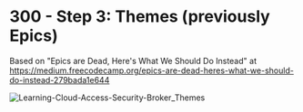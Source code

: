 # 300 - Step 3: Themes (previously Epics)

Based on "Epics are Dead, Here's What We Should Do Instead" at https://medium.freecodecamp.org/epics-are-dead-heres-what-we-should-do-instead-279bada1e644

![Learning-Cloud-Access-Security-Broker_Themes](https://github.com/vanHeemstraSystems/learning-cloud-access-security-broker/assets/1499433/e524ed5f-7a9d-4fb3-a87d-7de74b548514)
